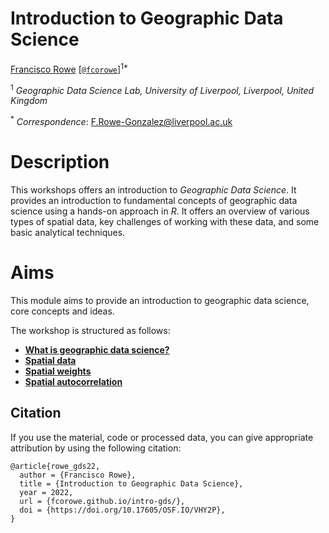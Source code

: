 # Introduction to Geographic Data Science

[Francisco Rowe](http://www.franciscorowe.com) [[`@fcorowe`](http://twitter.com/fcorowe)]<sup>1*</sup>

<sup>1</sup> *Geographic Data Science Lab, University of Liverpool, Liverpool, United Kingdom*

<sup>*</sup> *Correspondence*:
F.Rowe-Gonzalez@liverpool.ac.uk

# Description

This workshops offers an introduction to *Geographic Data Science*. It provides an introduction to fundamental concepts of geographic data science using a hands-on approach in *R*. It offers an overview of various types of spatial data, key challenges of working with these data, and some basic analytical techniques. 

# Aims

This module aims to provide an introduction to geographic data science, core concepts and ideas.

The workshop is structured as follows:

* [**What is geographic data science?**](01-gds.html)
* [**Spatial data**](02-spatial-data.html)  
* [**Spatial weights**](03-spatial_weights.html)  
* [**Spatial autocorrelation**](04-spatial_econometrics.html)  

## Citation

If you use the material, code or processed data, you can give appropriate attribution by using the following citation:

```
@article{rowe_gds22,
  author = {Francisco Rowe},
  title = {Introduction to Geographic Data Science},
  year = 2022,
  url = {fcorowe.github.io/intro-gds/},
  doi = {https://doi.org/10.17605/OSF.IO/VHY2P},
}
```
